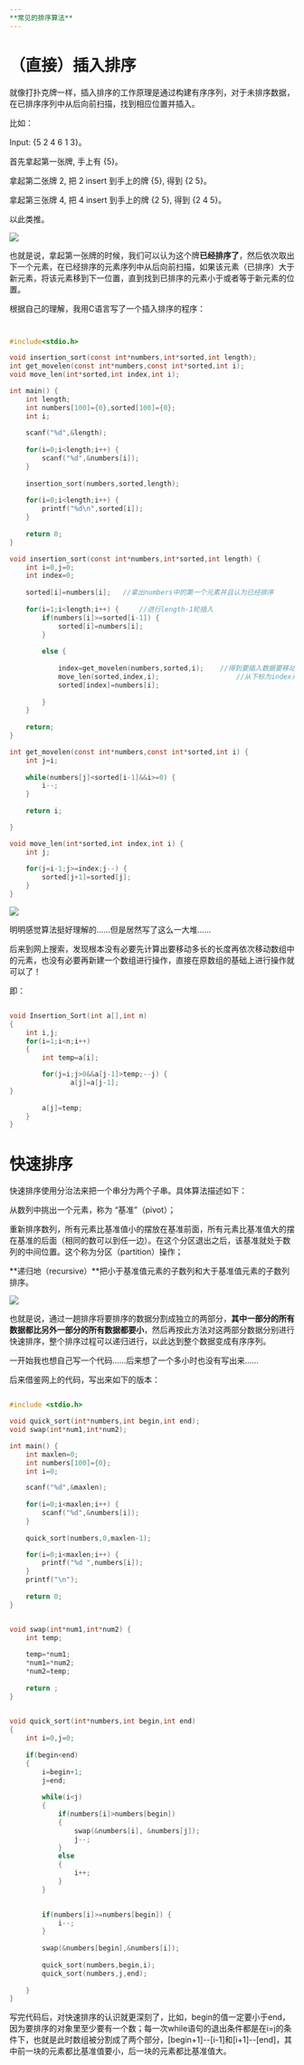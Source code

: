 ```yaml
---
**常见的排序算法**
---
```


# （直接）插入排序 #

就像打扑克牌一样，插入排序的工作原理是通过构建有序序列，对于未排序数据，在已排序序列中从后向前扫描，找到相应位置并插入。

比如：

Input: {5 2 4 6 1 3}。

首先拿起第一张牌, 手上有 {5}。

拿起第二张牌 2, 把 2 insert 到手上的牌 {5}, 得到 {2 5}。

拿起第三张牌 4, 把 4 insert 到手上的牌 {2 5}, 得到 {2 4 5}。

以此类推。

![](https://github.com/GUOJIAYII/swi-homework/blob/gh-pages/images/%E6%8F%92%E5%85%A5%E6%8E%92%E5%BA%8F.gif?raw=true)

也就是说，拿起第一张牌的时候，我们可以认为这个牌**已经排序了**，然后依次取出下一个元素，在已经排序的元素序列中从后向前扫描，如果该元素（已排序）大于新元素，将该元素移到下一位置，直到找到已排序的元素小于或者等于新元素的位置。

根据自己的理解，我用C语言写了一个插入排序的程序：

```C


#include<stdio.h>

void insertion_sort(const int*numbers,int*sorted,int length);
int get_movelen(const int*numbers,const int*sorted,int i);
void move_len(int*sorted,int index,int i);

int main() {
	int length;
	int numbers[100]={0},sorted[100]={0};
	int i;
	
	scanf("%d",&length);
	
	for(i=0;i<length;i++) {
		scanf("%d",&numbers[i]);
	}
	
	insertion_sort(numbers,sorted,length);
	
	for(i=0;i<length;i++) {
		printf("%d\n",sorted[i]);
	}
	
	return 0;
}

void insertion_sort(const int*numbers,int*sorted,int length) {
	int i=0,j=0;
	int index=0;
	
	sorted[i]=numbers[i];	//拿出numbers中的第一个元素并且认为已经排序
	
	for(i=1;i<length;i++) {		//进行length-1轮插入
		if(numbers[i]>=sorted[i-1]) {
			sorted[i]=numbers[i];
		}
		
		else {
			
			index=get_movelen(numbers,sorted,i);	//得到要插入数据要移动的数组长度 
			move_len(sorted,index,i);					//从下标为index开始移动movelen个长度单位 
			sorted[index]=numbers[i];
			
		}
	}
	
	return;
}

int get_movelen(const int*numbers,const int*sorted,int i) {
	int j=i;
	
	while(numbers[j]<sorted[i-1]&&i>=0) {
		i--;
	}
	
	return i;

}

void move_len(int*sorted,int index,int i) {
	int j;
	
	for(j=i-1;j>=index;j--) {
		sorted[j+1]=sorted[j];
	}
}

```

![](https://github.com/GUOJIAYII/swi-homework/blob/gh-pages/images/additional.png?raw=true)

明明感觉算法挺好理解的……但是居然写了这么一大堆……

后来到网上搜索，发现根本没有必要先计算出要移动多长的长度再依次移动数组中的元素，也没有必要再新建一个数组进行操作，直接在原数组的基础上进行操作就可以了！

即：

```C

void Insertion_Sort(int a[],int n)
{
    int i,j;
    for(i=1;i<n;i++)
    {
        int temp=a[i];

        for(j=i;j>0&&a[j-1]>temp;--j) {
			   a[j]=a[j-1];
}
           
        a[j]=temp;
    }
}

```


# 快速排序 #

快速排序使用分治法来把一个串分为两个子串。具体算法描述如下：

从数列中挑出一个元素，称为 “基准”（pivot）；

重新排序数列，所有元素比基准值小的摆放在基准前面，所有元素比基准值大的摆在基准的后面（相同的数可以到任一边）。在这个分区退出之后，该基准就处于数列的中间位置。这个称为分区（partition）操作；

**递归地（recursive）**把小于基准值元素的子数列和大于基准值元素的子数列排序。

![](https://github.com/GUOJIAYII/swi-homework/blob/gh-pages/images/quicksort.gif?raw=true)

也就是说，通过一趟排序将要排序的数据分割成独立的两部分，**其中一部分的所有数据都比另外一部分的所有数据都要小**，然后再按此方法对这两部分数据分别进行快速排序，整个排序过程可以递归进行，以此达到整个数据变成有序序列。

一开始我也想自己写一个代码……后来想了一个多小时也没有写出来……

后来借鉴网上的代码，写出来如下的版本：

```C

#include <stdio.h>

void quick_sort(int*numbers,int begin,int end); 
void swap(int*num1,int*num2);

int main() {
	int maxlen=0;
    int numbers[100]={0};
    int i=0;

    scanf("%d",&maxlen);
    
	for(i=0;i<maxlen;i++) {
 		scanf("%d",&numbers[i]);
	}
    
    quick_sort(numbers,0,maxlen-1); 

    for(i=0;i<maxlen;i++) {
    	printf("%d ",numbers[i]);
	}
	printf("\n");
    
    return 0;
}


void swap(int*num1,int*num2) {
    int temp;
 
    temp=*num1;
    *num1=*num2;
    *num2=temp;
 
    return ;
}
 

void quick_sort(int*numbers,int begin,int end)
{
    int i=0,j=0;
 
    if(begin<end)
    {
        i=begin+1; 
        j=end;        
          
        while(i<j)
        {
            if(numbers[i]>numbers[begin])  
            {
                swap(&numbers[i], &numbers[j]);  
                j--;
            }
            else
            {
                i++;  
            }
        }

 
        if(numbers[i]>=numbers[begin]) {
            i--;
        }
 
        swap(&numbers[begin],&numbers[i]); 
        
        quick_sort(numbers,begin,i);
        quick_sort(numbers,j,end);
        
    }
}

```

写完代码后，对快速排序的认识就更深刻了，比如，begin的值一定要小于end，因为要排序的对象里至少要有一个数；每一次while语句的退出条件都是在i=j的条件下，也就是此时数组被分割成了两个部分，[begin+1]--[i-1]和[i+1]--[end]，其中前一块的元素都比基准值要小，后一块的元素都比基准值大。

